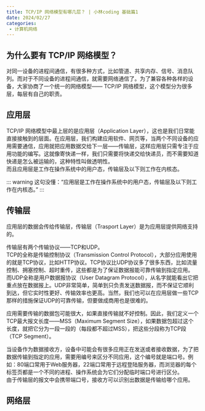 ```yaml
---
title: TCP/IP 网络模型有哪几层？ | 小林coding 基础篇1
date: 2024/02/27
categories:
 - 计算机网络
---
```

## 为什么要有 TCP/IP 网络模型？
对同一设备的进程间通信，有很多种方式，比如管道、共享内存、信号、消息队列。而对于不同设备的进程间通信，就需要网络通信了。为了兼容各种各样的设备，大家协商了一个统一的网络模型—— TCP/IP 网络模型，这个模型分为很多层，每层有自己的职责。

## 应用层
TCP/IP 网络模型中最上层的是应用层（Application Layer），这也是我们日常能直接接触到的层面。在应用层，我们构建应用软件、网页等，当两个不同设备的应用需要通信，应用就把应用数据交给下一层——传输层，这样应用层只需专注于应用功能的编写。这就像寄快递一样，我们只需要将快递交给快递员，而不需要知道快递是怎么被运输的，这种特性叫做透明性。<br/>
而且应用层是工作在操作系统中的用户态，传输层及以下则工作在内核态。

::: warning
这句没懂：“应用层是工作在操作系统中的用户态，传输层及以下则工作在内核态。”
:::

## 传输层
应用层的数据会传给传输层，传输层（Trasport Layer）是为应用层提供网络支持的。

传输层有两个传输协议——TCP和UDP。<br/>
TCP的全称是传输控制协议（Transmission Control Protocol），大部分应用使用的就是TCP协议，比如HTTP协议。TCP协议比UDP协议多了很多东西，比如流量控制、拥塞控制、超时重传，这些都是为了保证数据报能可靠传输到指定应用。<br/>
而UDP全称是用户数据报协议（User Datagram Protocol），从名字就能看出它把重点放在数据报上。UDP非常简单，简单到只负责发送数据报，而不保证它顺利到达，但它实时性更好、传输效率也更高。当然，我们也可以在应用层做一些TCP那样的措施保证UDP的可靠传输，但要做成商用也是很难的。

应用需要传输的数据包可能很大，如果直接传输就不好控制。因此，我们定义一个TCP最大报文长度——MSS（Maximum Segment Size），如果数据包超过这个长度，就把它分为一段一段的（每段都不超过MSS），把这些分段称为TCP段（TCP Segment）。

当设备作为数据接收方，设备中可能会有很多应用正在发送或者接收数据，为了把数据传输到指定的应用，需要用编号来区分不同应用，这个编号就是端口号。例如：80端口常用于Web服务器，22端口常用于远程登陆服务器，而浏览器的每个标签页都是一个不同的进程、操作系统会为它们分配临时端口号进行区分。<br/>
由于传输层的报文中会携带端口号，接收方可以识别出数据是传输给哪个应用。

## 网络层